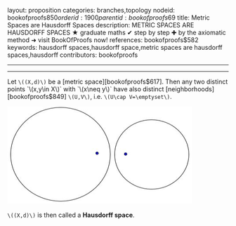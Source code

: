layout: proposition
categories: branches,topology
nodeid: bookofproofs$850
orderid: 1900
parentid: bookofproofs$69
title: Metric Spaces are Hausdorff Spaces
description: METRIC SPACES ARE HAUSDORFF SPACES ★ graduate maths ✔ step by step ✚ by the axiomatic method ➜ visit BookOfProofs now!
references: bookofproofs$582
keywords: hausdorff spaces,hausdorff space,metric spaces are hausdorff spaces,hausdorff
contributors: bookofproofs

---


---

Let `\((X,d)\)` be a [metric space][bookofproofs$617]. Then any two distinct points `\(x,y\in X\)` with `\(x\neq y\)` have also distinct [neighborhoods][bookofproofs$849] `\(U,V\)`, i.e. `\(U\cap V=\emptyset\)`.


![hausdorff](https://github.com/bookofproofs/bookofproofs.github.io/blob/main/_sources/_assets/images/examples/hausdorff.jpg?raw=true)


`\((X,d)\)` is then called a **Hausdorff space**.
